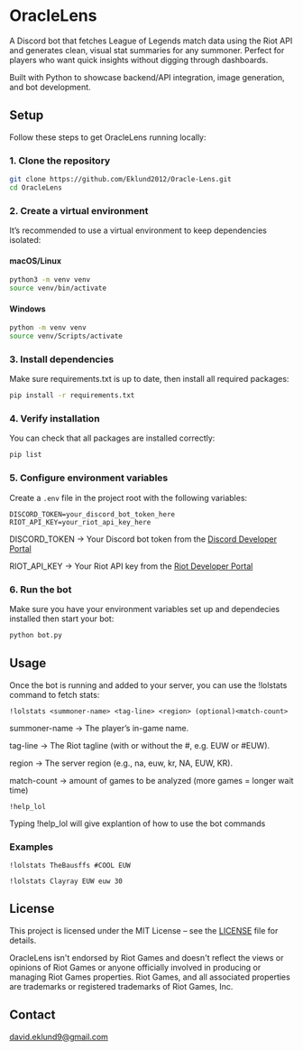 # OracleLens

A Discord bot that fetches League of Legends match data using the Riot API and generates
clean, visual stat summaries for any summoner. Perfect for players who want quick insights
without digging through dashboards.

Built with Python to showcase backend/API integration, image generation, and bot development.

## Setup
Follow these steps to get OracleLens running locally:

### 1. Clone the repository
```bash
git clone https://github.com/Eklund2012/Oracle-Lens.git
cd OracleLens
```

### 2. Create a virtual environment
It’s recommended to use a virtual environment to keep dependencies isolated:
#### macOS/Linux
```bash
python3 -m venv venv
source venv/bin/activate
```
#### Windows
```bash
python -m venv venv
source venv/Scripts/activate
```

### 3. Install dependencies
Make sure requirements.txt is up to date, then install all required packages:
```bash
pip install -r requirements.txt
```

### 4. Verify installation
You can check that all packages are installed correctly:
```bash
pip list
```

### 5. Configure environment variables
Create a `.env` file in the project root with the following variables:
```env
DISCORD_TOKEN=your_discord_bot_token_here
RIOT_API_KEY=your_riot_api_key_here
```

DISCORD_TOKEN → Your Discord bot token from the [Discord Developer Portal](https://discord.com/developers/applications)

RIOT_API_KEY → Your Riot API key from the [Riot Developer Portal](https://developer.riotgames.com/)


### 6. Run the bot
Make sure you have your environment variables set up and dependecies installed then start your bot:
```bash
python bot.py
```

## Usage
Once the bot is running and added to your server, you can use the !lolstats command to fetch
stats:

```text
!lolstats <summoner-name> <tag-line> <region> (optional)<match-count>
```
summoner-name → The player’s in-game name.

tag-line → The Riot tagline (with or without the #, e.g. EUW or #EUW).

region → The server region (e.g., na, euw, kr, NA, EUW, KR).

match-count → amount of games to be analyzed (more games = longer wait time) 

```text
!help_lol
```
Typing !help_lol will give explantion of how to use the bot commands

### Examples
```text
!lolstats TheBausffs #COOL EUW
```
```text
!lolstats Clayray EUW euw 30
```

## License
This project is licensed under the MIT License – see the [LICENSE](LICENSE) file for details.

OracleLens isn't endorsed by Riot Games and doesn't reflect the views or opinions of Riot
Games or anyone officially involved in producing or managing Riot Games properties. Riot
Games, and all associated properties are trademarks or registered trademarks of Riot Games,
Inc.

## Contact
david.eklund9@gmail.com